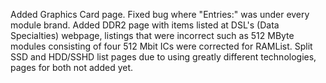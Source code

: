 Added Graphics Card page. Fixed bug where "Entries:" was under every module brand. Added DDR2 page with items listed at DSL's (Data Specialties) webpage, listings that were incorrect such as 512 MByte modules consisting of four 512 Mbit ICs were corrected for RAMList. Split SSD and HDD/SSHD list pages due to using greatly different technologies, pages for both not added yet.

